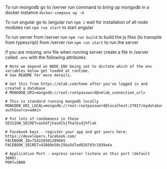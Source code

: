 To run mongodb
go to /server
run command to bring up mongodb in a docker instance `docker-compose up -d`

To run angular
go to /angular
run `npm i` wait for installation of all node modules
run `npm run start` to start angular 

To run server
from /server run `npm run build` to build the js files (to transpile from typescript)
from /server run `npm run start` to run the server

if you are missing .env file when running server
create a file in /server called `.env` with the following attributes
```
# Note we depend on NODE_ENV being set to dictate which of the env variables below get loaded at runtime. 
# See README for more details.

# Get this from https://mlab.com/home after you've logged in and created a database
# MONGODB_URI=mongodb://root:rootpassword@<mlab_connection_url>

# This is standard running mongodb locally
MONGODB_URI_LOCAL=mongodb://root:rootpassword@localhost:27017/mydatabase?authSource=admin

# Put lots of randomness in these
SESSION_SECRET=ashdfjhasdlkjfhalksdjhflak

# Facebook keys - register your app and get yours here: https://developers.facebook.com/
FACEBOOK_ID=754220301289665
FACEBOOK_SECRET=41860e58c256a3d7ad8267d3c1939a4a

# Application Port - express server listens on this port (default 3000).
PORT=3000
```
